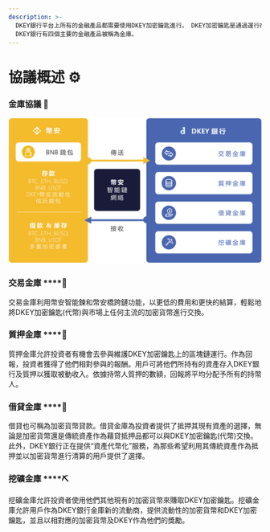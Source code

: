 ```yaml
---
description: >-
  DKEY銀行平台上所有的金融產品都需要使用DKEY加密鑰匙進行。 DKEY加密鑰匙是通過運行在幣安鍊網絡上的BEP-20(幣安智能鏈)智能合約創建。
  DKEY銀行有四個主要的金融產品被稱為金庫。
---
```


# 協議概述 ⚙️

### 金庫協議 🔑 

![](../.gitbook/assets/dkey-bsc_cnt.png)

### 交易金庫 ****🔄 

交易金庫利用幣安智能鍊和幣安橋跨鏈功能，以更低的費用和更快的結算，輕鬆地將DKEY加密鑰匙\(代幣\)與市場上任何主流的加密貨幣進行交換。

### 質押金庫 ****🌱 

質押金庫允許投資者有機會去參與維護DKEY加密鑰匙上的區塊鏈運行。作為回報，投資者獲得了他們相對參與的報酬。用戶可將他們所持有的資產存入DKEY銀行及質押以獲取被動收入。依據持幣人質押的數額，回報將平均分配予所有的持幣人。

### 借貸金庫 ****🤝 

借貸也可稱為加密貨幣貸款。借貸金庫為投資者提供了抵押其現有資產的選擇，無論是加密貨幣還是傳統資產作為藉貸抵押品都可以與DKEY加密鑰匙\(代幣\)交換。此外，DKEY銀行正在提供“資產代幣化”服務，為那些希望利用其傳統資產作為抵押並以加密貨幣進行清算的用戶提供了選擇。

### 挖礦金庫 ****⛏ 

挖礦金庫允許投資者使用他們其他現有的加密貨幣來賺取DKEY加密鑰匙。挖礦金庫允許用戶作為DKEY銀行金庫新的流動商，提供流動性的加密貨幣和DKEY加密鑰匙，並且以相對應的加密貨幣及DKEY作為他們的獎勵。  
  


